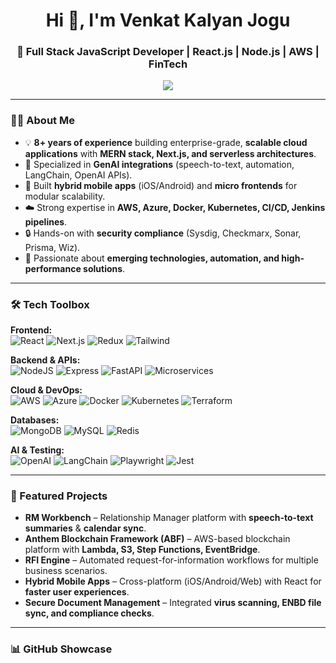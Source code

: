 <h1 align="center">Hi 👋, I'm Venkat Kalyan Jogu</h1>
<h3 align="center">🚀 Full Stack JavaScript Developer | React.js | Node.js | AWS | FinTech</h3>

<p align="center">
  <img src="https://readme-typing-svg.herokuapp.com?size=24&duration=4000&color=36BCF7&center=true&vCenter=true&width=800&lines=Full-Stack+Developer;AWS+Microservices+Expert;+AI+Integration;Secure+%26+Scalable+Systems;DevOps+%7C+CI%2FCD+%7C+Automation;+🚀" />
</p>

---

### 👨‍💻 About Me  
- 💡 **8+ years of experience** building enterprise-grade, **scalable cloud applications** with **MERN stack, Next.js, and serverless architectures**.  
- 🤖 Specialized in **GenAI integrations** (speech-to-text, automation, LangChain, OpenAI APIs).  
- 📱 Built **hybrid mobile apps** (iOS/Android) and **micro frontends** for modular scalability.  
- ☁️ Strong expertise in **AWS, Azure, Docker, Kubernetes, CI/CD, Jenkins pipelines**.  
- 🔒 Hands-on with **security compliance** (Sysdig, Checkmarx, Sonar, Prisma, Wiz).  
- 🎯 Passionate about **emerging technologies, automation, and high-performance solutions**.  

---

### 🛠️ Tech Toolbox  

**Frontend:**  
![React](https://img.shields.io/badge/React-20232A?style=for-the-badge&logo=react&logoColor=61DAFB) 
![Next.js](https://img.shields.io/badge/Next.js-000000?style=for-the-badge&logo=nextdotjs&logoColor=white) 
![Redux](https://img.shields.io/badge/Redux-593D88?style=for-the-badge&logo=redux&logoColor=white) 
![Tailwind](https://img.shields.io/badge/TailwindCSS-06B6D4?style=for-the-badge&logo=tailwindcss&logoColor=white) 

**Backend & APIs:**  
![NodeJS](https://img.shields.io/badge/Node.js-43853D?style=for-the-badge&logo=node.js&logoColor=white) 
![Express](https://img.shields.io/badge/Express.js-404D59?style=for-the-badge) 
![FastAPI](https://img.shields.io/badge/FastAPI-009688?style=for-the-badge&logo=fastapi&logoColor=white) 
![Microservices](https://img.shields.io/badge/Microservices-4285F4?style=for-the-badge&logo=google-cloud&logoColor=white) 

**Cloud & DevOps:**  
![AWS](https://img.shields.io/badge/AWS-FF9900?style=for-the-badge&logo=amazonaws&logoColor=white) 
![Azure](https://img.shields.io/badge/Azure-0078D4?style=for-the-badge&logo=microsoftazure&logoColor=white) 
![Docker](https://img.shields.io/badge/Docker-2496ED?style=for-the-badge&logo=docker&logoColor=white) 
![Kubernetes](https://img.shields.io/badge/Kubernetes-326CE5?style=for-the-badge&logo=kubernetes&logoColor=white) 
![Terraform](https://img.shields.io/badge/Terraform-623CE4?style=for-the-badge&logo=terraform&logoColor=white)  

**Databases:**  
![MongoDB](https://img.shields.io/badge/MongoDB-4EA94B?style=for-the-badge&logo=mongodb&logoColor=white) 
![MySQL](https://img.shields.io/badge/MySQL-005C84?style=for-the-badge&logo=mysql&logoColor=white) 
![Redis](https://img.shields.io/badge/Redis-DC382D?style=for-the-badge&logo=redis&logoColor=white)  

**AI & Testing:**  
![OpenAI](https://img.shields.io/badge/OpenAI-412991?style=for-the-badge&logo=openai&logoColor=white) 
![LangChain](https://img.shields.io/badge/LangChain-000000?style=for-the-badge) 
![Playwright](https://img.shields.io/badge/Playwright-2EAD33?style=for-the-badge&logo=microsoft&logoColor=white) 
![Jest](https://img.shields.io/badge/Jest-C21325?style=for-the-badge&logo=jest&logoColor=white)  

---

### 🚀 Featured Projects  

- **RM Workbench** – Relationship Manager platform with **speech-to-text summaries** & **calendar sync**.  
- **Anthem Blockchain Framework (ABF)** – AWS-based blockchain platform with **Lambda, S3, Step Functions, EventBridge**.  
- **RFI Engine** – Automated request-for-information workflows for multiple business scenarios.  
- **Hybrid Mobile Apps** – Cross-platform (iOS/Android/Web) with React for **faster user experiences**.  
- **Secure Document Management** – Integrated **virus scanning, ENBD file sync, and compliance checks**.  

---

### 📊 GitHub Showcase  

<p align="center">
  <img src="https://github-readme-stats.vercel.app/api?us
